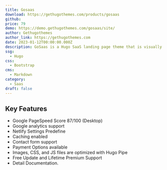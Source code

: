 ```yaml
---
title: Gosaas
download: https://gethugothemes.com/products/gosaas
github:
price: 79
demo: https://demo.gethugothemes.com/gosaas/site/
author: Gethugothemes
author_link: https://gethugothemes.com
date: 2023-01-12T00:00:00.000Z
description: GoSaas is a Hugo SaaS landing page theme that is visually attractive. The theme is ideal for creating a website that requires a large number of features.
ssg:
  - Hugo
css:
  - Bootstrap
cms:
  - Markdown
category:
  - Saas
draft: false
---
```


## Key Features

- Google PageSpeed Score 87/100 (Desktop)
- Google analytics support
- Netlify Settings Predefine
- Caching enabled
- Contact form support
- Payment Options available
- Images, CSS, and JS files are optimized with Hugo Pipe
- Free Update and Lifetime Premium Support
- Detail Documentation.
